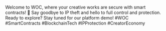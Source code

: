 Welcome to WOC, where your creative works are secure with smart contracts! 🌟 Say goodbye to IP theft and hello to full control and protection. 
Ready to explore? Stay tuned for our platform demo! #WOC #SmartContracts #BlockchainTech #IPProtection #CreatorEconomy


<!---
WOCreators/WOCreators is a ✨ special ✨ repository because its `README.md` (this file) appears on your GitHub profile.
You can click the Preview link to take a look at your changes.
--->
